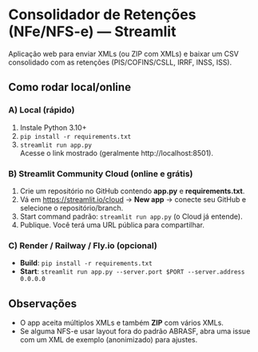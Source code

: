 # Consolidador de Retenções (NFe/NFS-e) — Streamlit

Aplicação web para enviar XMLs (ou ZIP com XMLs) e baixar um CSV consolidado com as retenções (PIS/COFINS/CSLL, IRRF, INSS, ISS).

## Como rodar local/online

### A) Local (rápido)
1. Instale Python 3.10+
2. `pip install -r requirements.txt`
3. `streamlit run app.py`  
   Acesse o link mostrado (geralmente http://localhost:8501).

### B) Streamlit Community Cloud (online e grátis)
1. Crie um repositório no GitHub contendo **app.py** e **requirements.txt**.
2. Vá em https://streamlit.io/cloud → **New app** → conecte seu GitHub e selecione o repositório/branch.
3. Start command padrão: `streamlit run app.py` (o Cloud já entende).
4. Publique. Você terá uma URL pública para compartilhar.

### C) Render / Railway / Fly.io (opcional)
- **Build**: `pip install -r requirements.txt`
- **Start**: `streamlit run app.py --server.port $PORT --server.address 0.0.0.0`

## Observações
- O app aceita múltiplos XMLs e também **ZIP** com vários XMLs.
- Se alguma NFS-e usar layout fora do padrão ABRASF, abra uma issue com um XML de exemplo (anonimizado) para ajustes.
